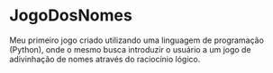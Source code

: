 # JogoDosNomes
Meu primeiro jogo criado utilizando uma linguagem de programação (Python), onde o mesmo busca introduzir o usuário a um jogo de adivinhação de nomes através do raciocínio lógico.
